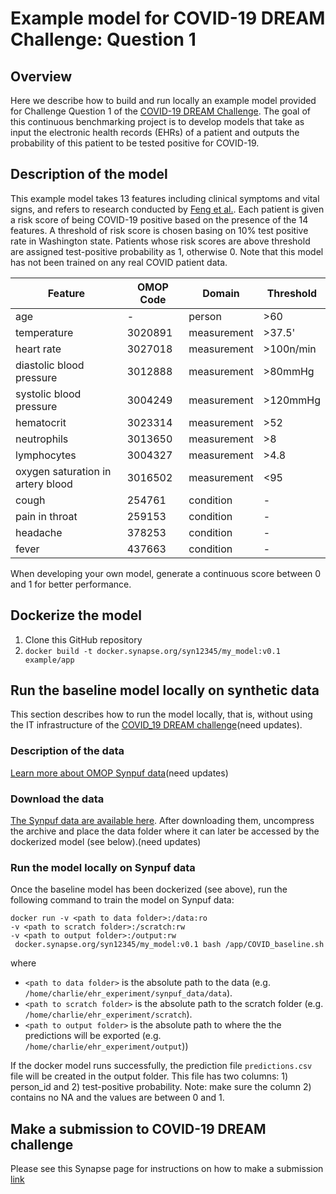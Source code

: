 # Example model for COVID-19 DREAM Challenge: Question 1

## Overview

Here we describe how to build and run locally an example model provided for Challenge Question 1 of the [COVID-19 DREAM Challenge](https://www.synapse.org/#!Synapse:syn18404605). The goal of this continuous benchmarking project is to develop models that take as input the electronic health records (EHRs) of a patient and outputs the probability of this patient to be tested positive for COVID-19.

## Description of the model

This example model takes 13 features including clinical symptoms and vital signs, and refers to research conducted by [Feng et al.](https://www.medrxiv.org/content/10.1101/2020.03.19.20039099v1).
Each patient is given a risk score of being COVID-19 positive based on the presence of the 14 features. A threshold of risk score is chosen basing on 10% test positive rate in Washington state. Patients whose risk scores are above threshold are assigned test-positive probability as 1, otherwise 0. Note that this model has not been trained on any real COVID patient data.

| Feature|OMOP Code|Domain|Threshold|
|-|-|-|-|
|age|-|person|>60|
|temperature|3020891|measurement|>37.5'|
|heart rate|3027018|measurement|>100n/min|
|diastolic blood pressure|3012888|measurement|>80mmHg|
|systolic blood pressure|3004249|measurement|>120mmHg|
|hematocrit|3023314|measurement|>52|
|neutrophils|3013650|measurement|>8|
|lymphocytes|3004327|measurement|>4.8|
|oxygen saturation in artery blood|3016502|measurement|<95|
|cough|254761|condition|-|
|pain in throat|259153|condition|-|
|headache|378253|condition|-|
|fever|437663|condition|-|

When developing your own model, generate a continuous score between 0 and 1 for better performance.

## Dockerize the model

1. Clone this GitHub repository
2. `docker build -t docker.synapse.org/syn12345/my_model:v0.1 example/app`

## Run the baseline model locally on synthetic data
This section describes how to run the model locally, that is, without using the IT infrastructure of the [COVID_19 DREAM challenge](https://www.synapse.org/#!Synapse:syn18404605)(need updates).

### Description of the data
[Learn more about OMOP Synpuf data](https://www.synapse.org/#!Synapse:syn18405992/wiki/594233)(need updates)

### Download the data
[The Synpuf data are available here](https://www.synapse.org/#!Synapse:syn20685954). After downloading them, uncompress the archive and place the data folder where it can later be accessed by the dockerized model (see below).(need updates)

### Run the model locally on Synpuf data
Once the baseline model has been dockerized (see above), run the following command to train the model on Synpuf data:

```
docker run -v <path to data folder>:/data:ro
-v <path to scratch folder>:/scratch:rw
-v <path to output folder>:/output:rw
 docker.synapse.org/syn12345/my_model:v0.1 bash /app/COVID_baseline.sh
```

where

- `<path to data folder>` is the absolute path to the data (e.g. `/home/charlie/ehr_experiment/synpuf_data/data`).
- `<path to scratch folder>` is the absolute path to the scratch folder (e.g. `/home/charlie/ehr_experiment/scratch`).
- `<path to output folder>` is the absolute path to where the  the predictions will be exported (e.g. `/home/charlie/ehr_experiment/output`))





If the docker model runs successfully, the prediction file `predictions.csv` file will be created in the output folder. This file has two columns: 1) person_id and 2) test-positive probability. Note: make sure the column 2) contains no NA and the values are between 0 and 1.

## Make a submission to COVID-19 DREAM challenge

Please see this Synapse page for instructions on how to make a submission [link](https://www.synapse.org/#!Synapse:syn21849256/wiki/601875)
